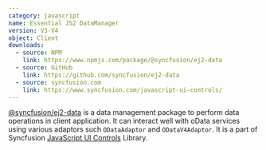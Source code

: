 ```yaml
---
category: javascript
name: Essential JS2 DataManager
version: V3-V4
object: Client
downloads:
  - source: NPM
    link: https://www.npmjs.com/package/@syncfusion/ej2-data
  - source: GitHub
    link: https://github.com/syncfusion/ej2-data
  - source: syncfusion.com
    link: https://www.syncfusion.com/javascript-ui-controls/
---
```

[@syncfusion/ej2-data](https://ej2.syncfusion.com/documentation/data/?lang=typescript) is a data management package to perform data operations in client application. It can interact well with oData services using various adaptors such `ODataAdaptor` and `ODataV4Adaptor`. It is a part of Syncfusion [JavaScript UI Controls](https://www.syncfusion.com/javascript-ui-controls/) Library.
